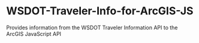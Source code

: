 WSDOT-Traveler-Info-for-ArcGIS-JS
=================================

Provides information from the WSDOT Traveler Information API to the ArcGIS JavaScript API